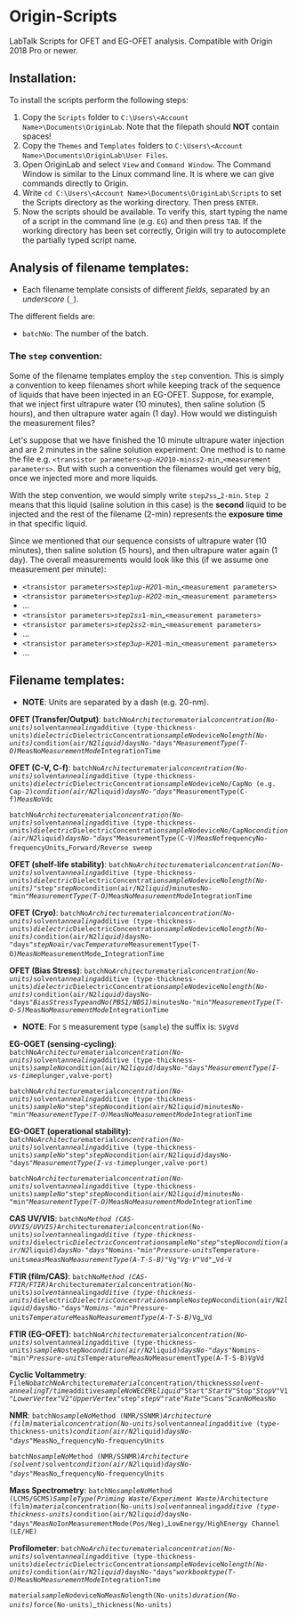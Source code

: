 # Origin-Scripts
LabTalk Scripts for OFET and EG-OFET analysis. Compatible with Origin 2018 Pro or newer.

## Installation:
To install the scripts perform the following steps:
1. Copy the `Scripts` folder to `C:\Users\<Account Name>\Documents\OriginLab`. Note that the filepath should **NOT** contain spaces!
2. Copy the `Themes` and `Templates` folders to `C:\Users\<Account Name>\Documents\OriginLab\User Files`.
3. Open OriginLab and select `View` and `Command Window`. The Command Window is similar to the Linux command line. It is where we can give commands directly to Origin.
4. Write `cd C:\Users\<Account Name>\Documents\OriginLab\Scripts` to set the Scripts directory as the working directory. Then press `ENTER`.
5. Now the scripts should be available. To verify this, start typing the name of a script in the command line (e.g. `EG`) and then press `TAB`. If the working directory has been set correctly, Origin will try to autocomplete the partially typed script name.

## Analysis of filename templates:
- Each filename template consists of different *fields*, separated by an *underscore* (``_``).

The different fields are:
- `batchNo`: The number of the batch.

### The `step` convention:

Some of the filename templates employ the `step` convention. This is simply a convention to keep filenames short while keeping track of the sequence of liquids that have been injected in an EG-OFET. Suppose, for example, that we inject first ultrapure water (10 minutes), then saline solution (5 hours), and then ultrapure water again (1 day). How would we distinguish the measurement files?

Let's suppose that we have finished the 10 minute ultrapure water injection and are 2 minutes in the saline solution experiment: One method is to name the file e.g. `<transistor parameters>`_`up-H2O`_`10-min`_`ss`_`2-min`_`<measurement parameters>`. But with such a convention the filenames would get very big, once we injected more and more liquids.

With the step convention, we would simply write `step`_`2`_`ss`_`2-min`. `Step 2` means that this liquid (saline solution in this case) is the **second** liquid to be injected and the rest of the filename (2-min) represents the **exposure time** in that specific liquid.

Since we mentioned that our sequence consists of ultrapure water (10 minutes), then saline solution (5 hours), and then ultrapure water again (1 day). The overall measurements would look like this (if we assume one measurement per minute):
- `<transistor parameters>`_`step`_`1`_`up-H2O`_`1-min`_`<measurement parameters>`
- `<transistor parameters>`_`step`_`1`_`up-H2O`_`2-min`_`<measurement parameters>`
- ...
- `<transistor parameters>`_`step`_`2`_`ss`_`1-min`_`<measurement parameters>`
- `<transistor parameters>`_`step`_`2`_`ss`_`2-min`_`<measurement parameters>`
- ...
- `<transistor parameters>`_`step`_`3`_`up-H2O`_`1-min`_`<measurement parameters>`
- ...


## Filename templates:
- **NOTE**: Units are separated by a dash (e.g. 20-nm).

**OFET (Transfer/Output)**:
`batchNo`_`Architecture`_`material`_`concentration(No-units)`_`solvent`_`annealing`_`additive (type-thickness-units)`_`dielectric`_`DielectricConcentration`_`sampleNo`_`deviceNo`_`length(No-units)`_`condition(air/N2`_`liquid)`_`daysNo-"days"`_`MeasurementType(T-O)`_`MeasNo`_`MeasurementMode`_`IntegrationTime`

**OFET (C-V, C-f)**:
`batchNo`_`Architecture`_`material`_`concentration(No-units)`_`solvent`_`annealing`_`additive (type-thickness-units)`_`dielectric`_`DielectricConcentration`_`sampleNo`_`deviceNo/CapNo (e.g. Cap-2)`_`condition(air/N2`_`liquid)`_`daysNo-"days"`_`MeasurementType(C-f)`_`MeasNo`_`Vdc`

`batchNo`_`Architecture`_`material`_`concentration(No-units)`_`solvent`_`annealing`_`additive (type-thickness-units)`_`dielectric`_`DielectricConcentration`_`sampleNo`_`deviceNo/CapNo`_`condition(air/N2`_`liquid)`_`daysNo-"days"`_`MeasurementType(C-V)`_`MeasNo`_`frequencyNo-frequencyUnits`_`Forward/Reverse sweep`

**OFET (shelf-life stability)**:
`batchNo`_`Architecture`_`material`_`concentration(No-units)`_`solvent`_`annealing`_`additive (type-thickness-units)`_`dielectric`_`DielectricConcentration`_`sampleNo`_`deviceNo`_`length(No-units)`_`"step"`_`stepNo`_`condition(air/N2`_`liquid)`_`minutesNo-"min"`_`MeasurementType(T-O)`_`MeasNo`_`MeasurementMode`_`IntegrationTime`

**OFET (Cryo)**:
`batchNo`_`Architecture`_`material`_`concentration(No-units)`_`solvent`_`annealing`_`additive (type-thickness-units)`_`dielectric`_`DielectricConcentration`_`sampleNo`_`deviceNo`_`length(No-units)`_`condition(air/N2`_`liquid)`_`daysNo-"days"`_`stepNo`_`air/vac`_`Temperature`_`MeasurementType(T-O)`_`MeasNo`_`MeasurementMode`_`IntegrationTime`

**OFET (Bias Stress)**:
`batchNo`_`Architecture`_`material`_`concentration(No-units)`_`solvent`_`annealing`_`additive (type-thickness-units)`_`dielectric`_`DielectricConcentration`_`sampleNo`_`deviceNo`_`length(No-units)`_`condition(air/N2`_`liquid)`_`daysNo-"days"`_`BiasStressTypeandNo(PBS1/NBS1)`_`minutesNo-"min"`_`MeasurementType(T-O-S)`_`MeasNo`_`MeasurementMode`_`IntegrationTime`
- **NOTE**: For `S` measurement type (`sample`) the suffix is: `S`_`Vg`_`Vd`

**EG-OGET (sensing-cycling)**:
`batchNo`_`Architecture`_`material`_`concentration(No-units)`_`solvent`_`annealing`_`additive (type-thickness-units)`_`sampleNo`_`condition(air/N2`_`liquid)`_`daysNo-"days"`_`MeasurementType(I-vs-time`_`plunger,valve-port)`

`batchNo`_`Architecture`_`material`_`concentration(No-units)`_`solvent`_`annealing`_`additive (type-thickness-units)`_`sampleNo`_`"step"`_`stepNo`_`condition(air/N2`_`liquid)`_`minutesNo-"min"`_`MeasurementType(T-O)`_`MeasNo`_`MeasurementMode`_`IntegrationTime`

**EG-OGET (operational stability)**:
`batchNo`_`Architecture`_`material`_`concentration(No-units)`_`solvent`_`annealing`_`additive (type-thickness-units)`_`sampleNo`_`"step"`_`stepNo`_`condition(air/N2`_`liquid)`_`daysNo-"days"`_`MeasurementType(I-vs-time`_`plunger,valve-port)`

`batchNo`_`Architecture`_`material`_`concentration(No-units)`_`solvent`_`annealing`_`additive (type-thickness-units)`_`sampleNo`_`"step"`_`stepNo`_`condition(air/N2`_`liquid)`_`minutesNo-"min"`_`MeasurementType(T-O)`_`MeasNo`_`MeasurementMode`_`IntegrationTime`

**CAS UV/VIS**:
`batchNo`_`Method (CAS-UVVIS/UVVIS)`_`Architecture`_`material`_`concentration(No-units)`_`solvent`_`annealing`_`additive (type-thickness-units)`_`dielectric`_`DielectricConcentration`_`sampleNo`_`"step"`_`stepNo`_`condition(air/N2`_`liquid)`_`daysNo-"days"`_`Nomins-"min"`_`Pressure-units`_`Temperature-units`_`meas`_`MeasNo`_`MeasurementType(A-T-S-B)`_`"Vg"`_`Vg-V`_`"Vd"`_`Vd-V`

**FTIR (film/CAS)**:
`batchNo`_`Method (CAS-FTIR/FTIR)`_`Architecture`_`material`_`concentration(No-units)`_`solvent`_`annealing`_`additive (type-thickness-units)`_`dielectric`_`DielectricConcentration`_`sampleNo`_`stepNo`_`condition(air/N2`_`liquid)`_`daysNo-"days"`_`Nomins-"min"`_`Pressure-units`_`Temperature`_`MeasNo`_`MeasurementType(A-T-S-B)`_`Vg`_`Vd`

**FTIR (EG-OFET)**:
`batchNo`_`Architecture`_`material`_`concentration(No-units)`_`solvent`_`annealing`_`additive (type-thickness-units)`_`sampleNo`_`stepNo`_`condition(air/N2`_`liquid)`_`daysNo-"days"`_`Nomins-"min"`_`Pressure-units`_`Temperature`_`MeasNo`_`MeasurementType(A-T-S-B)`_`Vg`_`Vd`

**Cyclic Voltammetry**:
`FileNo`_`batchNo`_`Architecture`_`material`_`concentration/thickness`_`solvent-annealingT/time`_`additive`_`sampleNo`_`WE`_`CE`_`RE`_`liquid`_`"Start"`_`StartV`_`"Stop"`_`StopV`_`"V1"`_`LowerVertex`_`"V2"`_`UpperVertex`_`"step"`_`stepV`_`"rate"`_`Rate`_`"Scans"`_`ScanNo`_`MeasNo`

**NMR**:
`batchNo`_`sampleNo`_`Method (NMR/SSNMR)`_`Architecture (film)`_`material`_`concentration(No-units)`_`solvent`_`annealing`_`additive (type-thickness-units)`_`condition(air/N2`_`liquid)`_`daysNo-"days"`_`MeasNo`_`frequencyNo-frequencyUnits`

`batchNo`_`sampleNo`_`Method (NMR/SSNMR)`_`Architecture (solvent)`_`solvent`_`condition(air/N2`_`liquid)`_`daysNo-"days"`_`MeasNo`_`frequencyNo-frequencyUnits`

**Mass Spectrometry**:
`batchNo`_`sampleNo`_`Method (LCMS/GCMS)`_`SampleType(Priming Waste/Experiment Waste)`_`Architecture (film)`_`material`_`concentration(No-units)`_`solvent`_`annealing`_`additive (type-thickness-units)`_`condition(air/N2`_`liquid)`_`daysNo-"days"`_`MeasNo`_`IonMeasurementMode(Pos/Neg)`_`LowEnergy/HighEnergy Channel (LE/HE)`


**Profilometer**:
`batchNo`_`Architecture`_`material`_`concentration(No-units)`_`solvent`_`annealing`_`additive (type-thickness-units)`_`dielectric`_`DielectricConcentration`_`sampleNo`_`deviceNo`_`length(No-units)`_`condition(air/N2`_`liquid)`_`daysNo-"days"`_`workbooktype(T-O)`_`MeasNo`_`MeasurementMode`_`IntegrationTime`

`material`_`sampleNo`_`deviceNo`_`MeasNo`_`length(No-units)`_`duration(No-units)`_`force(No-units)`_`thickness(No-units)`